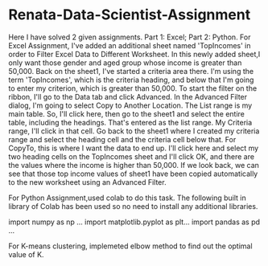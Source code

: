 # Renata-Data-Scientist-Assignment
Here I have solved 2 given assignments.  Part 1: Excel; Part 2: Python.
                                                                                                                                       For Excel Assignment, I've added an additional sheet named 'TopIncomes' in order to Filter Excel Data to Different Worksheet.
In this newly added sheet,I only want those gender and aged group whose income is greater than 50,000. Back on the sheet1, I've started a criteria area there. I'm using the term 'TopIncomes', which is the criteria heading, and below that I'm going to enter my criterion, which is greater than 50,000.
To start the filter on the ribbon, I'll go to the Data tab and click Advanced. In the Advanced Filter dialog, I'm going to select Copy to Another Location. The List range is my main table. So, I'll click here, then go to the sheet1 and select the entire table, including the headings. That's entered as the list range. My Criteria range, I'll click in that cell. Go back to the  sheet1  where I created my criteria range and select the heading cell and the criteria cell below that. For CopyTo, this is where I want the data to end up. I'll click here and select my two heading cells on the TopIncomes sheet and I'll click OK, and there are the values where the income is higher than 50,000. If we look back, we can see that  those top income values of sheet1 have been copied automatically to the new worksheet using an Advanced Filter.




For Python Assignment,used colab to do this task. The following built in library of Colab has been used so no need to install any additional libraries.

import numpy as np ...
import matplotlib.pyplot as plt...
import pandas as pd ...

For K-means clustering, implemeted elbow method to find out the optimal value of K.





